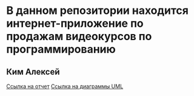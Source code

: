 # В данном репозитории находится интернет-приложение по продажам видеокурсов по программированию
## Ким Алексей

[Ссылка на отчет](https://github.com/desswell/DIA/blob/main/props/%D0%9E%D1%82%D1%87%D0%B5%D1%82%20%D0%9A%D0%B8%D0%BC.docx)
[Ссылка на диаграммы UML](https://github.com/desswell/DIA/blob/main/props/%D0%9E%D1%82%D1%87%D0%B5%D1%82%20%D0%9A%D0%B8%D0%BC.docx)

